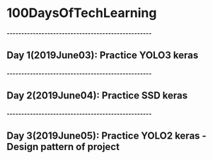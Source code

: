 # 100DaysOfTechLearning

#### --------------------------------------------------
## Day 1(2019June03): Practice YOLO3 keras


#### --------------------------------------------------
## Day 2(2019June04): Practice SSD keras


#### --------------------------------------------------
## Day 3(2019June05): Practice YOLO2 keras - Design pattern of project

